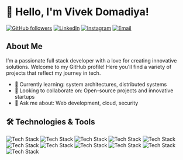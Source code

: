 # 👋 Hello, I'm Vivek Domadiya!

[![GitHub followers](https://img.shields.io/github/followers/vivekdomadiya?label=Follow&style=social)](https://github.com/vivekdomadiya) [![LinkedIn](https://img.shields.io/badge/LinkedIn-blue?style=flat&logo=linkedin)](http://www.linkedin.com/in/vivek-domadiya) [![Instagram](https://img.shields.io/badge/Instagram-833AB4?style=flat&logo=instagram&logoColor=white)](https://www.instagram.com/_vivek_domadiya_) [![Email](https://img.shields.io/badge/Email-D14836?style=flat&logo=gmail&logoColor=white)](mailto:vivekmdomadiya@gmail.com)

## About Me
I’m a passionate full stack developer with a love for creating innovative solutions. Welcome to my GitHub profile! Here you'll find a variety of projects that reflect my journey in tech.

- 🌱 Currently learning: system architectures, distributed systems
- 👯 Looking to collaborate on: Open-source projects and innovative startups
- 💬 Ask me about: Web development, cloud, security

## 🛠️ Technologies & Tools
![Tech Stack](https://img.shields.io/badge/-Java-333333?style=flat&logo=java) ![Tech Stack](https://img.shields.io/badge/-Spring%20Boot-333333?style=flat&logo=spring-boot) ![Tech Stack](https://img.shields.io/badge/-React%20JS-333333?style=flat&logo=react) ![Tech Stack](https://img.shields.io/badge/-JavaScript-333333?style=flat&logo=javascript) ![Tech Stack](https://img.shields.io/badge/-AWS-333333?style=flat&logo=amazon-aws) ![Tech Stack](https://img.shields.io/badge/-Docker-333333?style=flat&logo=docker) ![Tech Stack](https://img.shields.io/badge/-Postgres-333333?style=flat&logo=postgresql) ![Tech Stack](https://img.shields.io/badge/-ADO%20Pipelines-333333?style=flat) ![Tech Stack](https://img.shields.io/badge/-Redis-333333?style=flat&logo=redis) ![Tech Stack](https://img.shields.io/badge/-Cucumber-333333?style=flat&logo=cucumber) ![Tech Stack](https://img.shields.io/badge/-Jira-333333?style=flat&logo=jira)
